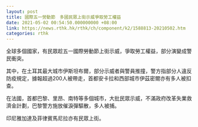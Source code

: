 ```yaml
---
layout: post
title: 國際五一勞動節　多國民眾上街示威爭取勞工權益
date: 2021-05-02 00:54:50.000000000 +08:00
link: https://news.rthk.hk/rthk/ch/component/k2/1588813-20210502.htm
categories: rthk
---
```


全球多個國家，有民眾趁五一國際勞動節上街示威，爭取勞工權益，部分演變成警民衝突。

其中，在土耳其最大城市伊斯坦布爾，部分示威者與警員推撞，警方指部分人違反防疫規定，據報超過200人被帶走，首都安卡拉和西部城市伊茲密爾亦有多人被扣查。

在法國，首都巴黎、里昂、南特等多個城市，大批民眾示威，不滿政府改革失業救濟金計劃，巴黎警方施放催淚彈驅散，多人被捕。

印尼雅加達及菲律賓馬尼拉亦有民眾上街。
